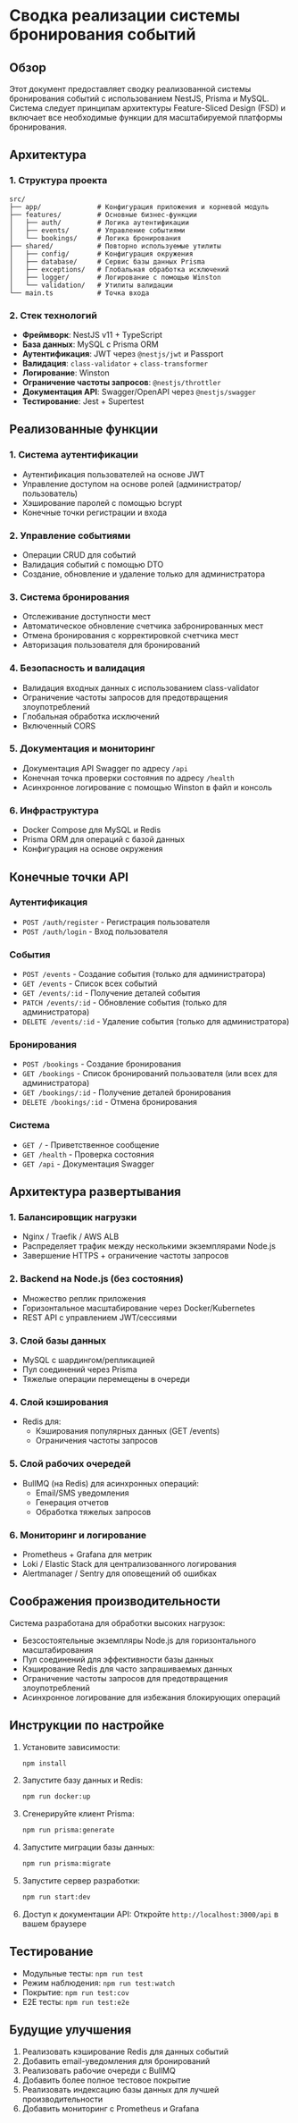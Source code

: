 # Сводка реализации системы бронирования событий

## Обзор
Этот документ предоставляет сводку реализованной системы бронирования событий с использованием NestJS, Prisma и MySQL. Система следует принципам архитектуры Feature-Sliced Design (FSD) и включает все необходимые функции для масштабируемой платформы бронирования.

## Архитектура

### 1. Структура проекта
```
src/
├── app/              # Конфигурация приложения и корневой модуль
├── features/         # Основные бизнес-функции
│   ├── auth/         # Логика аутентификации
│   ├── events/       # Управление событиями
│   └── bookings/     # Логика бронирования
├── shared/           # Повторно используемые утилиты
│   ├── config/       # Конфигурация окружения
│   ├── database/     # Сервис базы данных Prisma
│   ├── exceptions/   # Глобальная обработка исключений
│   ├── logger/       # Логирование с помощью Winston
│   └── validation/   # Утилиты валидации
└── main.ts           # Точка входа
```

### 2. Стек технологий
- **Фреймворк**: NestJS v11 + TypeScript
- **База данных**: MySQL с Prisma ORM
- **Аутентификация**: JWT через `@nestjs/jwt` и Passport
- **Валидация**: `class-validator` + `class-transformer`
- **Логирование**: Winston
- **Ограничение частоты запросов**: `@nestjs/throttler`
- **Документация API**: Swagger/OpenAPI через `@nestjs/swagger`
- **Тестирование**: Jest + Supertest

## Реализованные функции

### 1. Система аутентификации
- Аутентификация пользователей на основе JWT
- Управление доступом на основе ролей (администратор/пользователь)
- Хэширование паролей с помощью bcrypt
- Конечные точки регистрации и входа

### 2. Управление событиями
- Операции CRUD для событий
- Валидация событий с помощью DTO
- Создание, обновление и удаление только для администратора

### 3. Система бронирования
- Отслеживание доступности мест
- Автоматическое обновление счетчика забронированных мест
- Отмена бронирования с корректировкой счетчика мест
- Авторизация пользователя для бронирований

### 4. Безопасность и валидация
- Валидация входных данных с использованием class-validator
- Ограничение частоты запросов для предотвращения злоупотреблений
- Глобальная обработка исключений
- Включенный CORS

### 5. Документация и мониторинг
- Документация API Swagger по адресу `/api`
- Конечная точка проверки состояния по адресу `/health`
- Асинхронное логирование с помощью Winston в файл и консоль

### 6. Инфраструктура
- Docker Compose для MySQL и Redis
- Prisma ORM для операций с базой данных
- Конфигурация на основе окружения

## Конечные точки API

### Аутентификация
- `POST /auth/register` - Регистрация пользователя
- `POST /auth/login` - Вход пользователя

### События
- `POST /events` - Создание события (только для администратора)
- `GET /events` - Список всех событий
- `GET /events/:id` - Получение деталей события
- `PATCH /events/:id` - Обновление события (только для администратора)
- `DELETE /events/:id` - Удаление события (только для администратора)

### Бронирования
- `POST /bookings` - Создание бронирования
- `GET /bookings` - Список бронирований пользователя (или всех для администратора)
- `GET /bookings/:id` - Получение деталей бронирования
- `DELETE /bookings/:id` - Отмена бронирования

### Система
- `GET /` - Приветственное сообщение
- `GET /health` - Проверка состояния
- `GET /api` - Документация Swagger

## Архитектура развертывания

### 1. Балансировщик нагрузки
- Nginx / Traefik / AWS ALB
- Распределяет трафик между несколькими экземплярами Node.js
- Завершение HTTPS + ограничение частоты запросов

### 2. Backend на Node.js (без состояния)
- Множество реплик приложения
- Горизонтальное масштабирование через Docker/Kubernetes
- REST API с управлением JWT/сессиями

### 3. Слой базы данных
- MySQL с шардингом/репликацией
- Пул соединений через Prisma
- Тяжелые операции перемещены в очереди

### 4. Слой кэширования
- Redis для:
  - Кэширования популярных данных (GET /events)
  - Ограничения частоты запросов

### 5. Слой рабочих очередей
- BullMQ (на Redis) для асинхронных операций:
  - Email/SMS уведомления
  - Генерация отчетов
  - Обработка тяжелых запросов

### 6. Мониторинг и логирование
- Prometheus + Grafana для метрик
- Loki / Elastic Stack для централизованного логирования
- Alertmanager / Sentry для оповещений об ошибках

## Соображения производительности

Система разработана для обработки высоких нагрузок:
- Безсостоятельные экземпляры Node.js для горизонтального масштабирования
- Пул соединений для эффективности базы данных
- Кэширование Redis для часто запрашиваемых данных
- Ограничение частоты запросов для предотвращения злоупотреблений
- Асинхронное логирование для избежания блокирующих операций

## Инструкции по настройке

1. Установите зависимости:
   ```bash
   npm install
   ```

2. Запустите базу данных и Redis:
   ```bash
   npm run docker:up
   ```

3. Сгенерируйте клиент Prisma:
   ```bash
   npm run prisma:generate
   ```

4. Запустите миграции базы данных:
   ```bash
   npm run prisma:migrate
   ```

5. Запустите сервер разработки:
   ```bash
   npm run start:dev
   ```

6. Доступ к документации API:
   Откройте `http://localhost:3000/api` в вашем браузере

## Тестирование

- Модульные тесты: `npm run test`
- Режим наблюдения: `npm run test:watch`
- Покрытие: `npm run test:cov`
- E2E тесты: `npm run test:e2e`

## Будущие улучшения

1. Реализовать кэширование Redis для данных событий
2. Добавить email-уведомления для бронирований
3. Реализовать рабочие очереди с BullMQ
4. Добавить более полное тестовое покрытие
5. Реализовать индексацию базы данных для лучшей производительности
6. Добавить мониторинг с Prometheus и Grafana